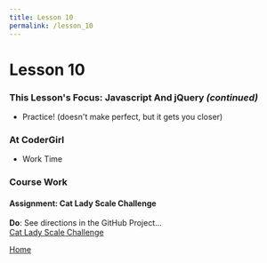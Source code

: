 ```yaml
---
title: Lesson 10
permalink: /lesson_10
---
```


# Lesson 10

### This Lesson's Focus: Javascript And jQuery *(continued)*
* Practice! (doesn't make perfect, but it gets you closer)


### At CoderGirl
* Work Time


### Course Work

#### Assignment: Cat Lady Scale Challenge
**Do**: See directions in the GitHub Project...  
[Cat Lady Scale Challenge](https://github.com/ktmathews89/cat_lady_scale)


[Home]( /web_group_cohort )
